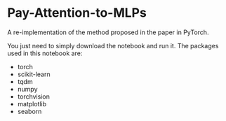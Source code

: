 # Pay-Attention-to-MLPs
A re-implementation of the method proposed in the paper in PyTorch.

You just need to simply download the notebook and run it. The packages used in this notebook are:
* torch
* scikit-learn
* tqdm
* numpy
* torchvision
* matplotlib
* seaborn
